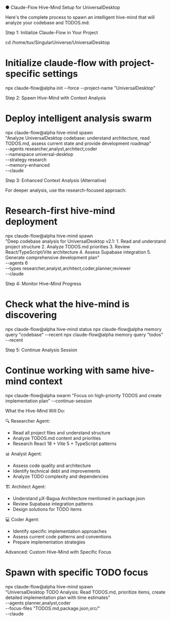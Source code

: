 ● Claude-Flow Hive-Mind Setup for UniversalDesktop

  Here's the complete process to spawn an intelligent hive-mind that will analyze your codebase and TODOS.md:

  Step 1: Initialize Claude-Flow in Your Project

  cd /home/tux/SingularUniverse/UniversalDesktop

  # Initialize claude-flow with project-specific settings
  npx claude-flow@alpha init --force --project-name "UniversalDesktop"

  Step 2: Spawn Hive-Mind with Context Analysis

  # Deploy intelligent analysis swarm
  npx claude-flow@alpha hive-mind spawn \
    "Analyze UniversalDesktop codebase: understand architecture, read TODOS.md, assess current state and provide
  development roadmap" \
    --agents researcher,analyst,architect,coder \
    --namespace universal-desktop \
    --strategy research \
    --memory-enhanced \
    --claude

  Step 3: Enhanced Context Analysis (Alternative)

  For deeper analysis, use the research-focused approach:

  # Research-first hive-mind deployment
  npx claude-flow@alpha hive-mind spawn \
    "Deep codebase analysis for UniversalDesktop v2.1:
     1. Read and understand project structure
     2. Analyze TODOS.md priorities
     3. Review React/TypeScript/Vite architecture
     4. Assess Supabase integration
     5. Generate comprehensive development plan" \
    --agents 6 \
    --types researcher,analyst,architect,coder,planner,reviewer \
    --claude

  Step 4: Monitor Hive-Mind Progress

  # Check what the hive-mind is discovering
  npx claude-flow@alpha hive-mind status
  npx claude-flow@alpha memory query "codebase" --recent
  npx claude-flow@alpha memory query "todos" --recent

  Step 5: Continue Analysis Session

  # Continue working with same hive-mind context
  npx claude-flow@alpha swarm "Focus on high-priority TODOS and create implementation plan" --continue-session

  What the Hive-Mind Will Do:

  🔍 Researcher Agent:
  - Read all project files and understand structure
  - Analyze TODOS.md content and priorities
  - Research React 18 + Vite 5 + TypeScript patterns

  📊 Analyst Agent:
  - Assess code quality and architecture
  - Identify technical debt and improvements
  - Analyze TODO complexity and dependencies

  🏗 Architect Agent:
  - Understand μX-Bagua Architecture mentioned in package.json
  - Review Supabase integration patterns
  - Design solutions for TODO items

  💻 Coder Agent:
  - Identify specific implementation approaches
  - Assess current code patterns and conventions
  - Prepare implementation strategies

  Advanced: Custom Hive-Mind with Specific Focus

  # Spawn with specific TODO focus
  npx claude-flow@alpha hive-mind spawn \
    "UniversalDesktop TODO Analysis: Read TODOS.md, prioritize items, create detailed implementation plan with time
  estimates" \
    --agents planner,analyst,coder \
    --focus-files "TODOS.md,package.json,src/" \
    --claude



